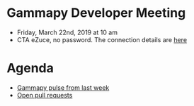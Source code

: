 # Gammapy Developer Meeting

* Friday, March 22nd, 2019 at 10 am
* CTA eZuce, no password.  The connection details are [here](../ezuce.txt)

# Agenda

* [Gammapy pulse from last week](https://github.com/gammapy/gammapy/pulse)
* [Open pull requests]()

